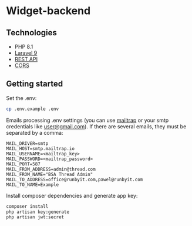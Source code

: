 # Widget-backend

## Technologies
* PHP 8.1
* [Laravel 9](https://laravel.com)
* [REST API](https://ru.wikipedia.org/wiki/REST)
* [CORS](https://developer.mozilla.org/ru/docs/Web/HTTP/CORS)

## Getting started

Set the .env:
```bash
cp .env.example .env
```

Emails processing .env settings (you can use [mailtrap](https://mailtrap.io/) or your smtp credentials like user@gmail.com). If there are several emails, they must be separated by a comma:
```dotenv
MAIL_DRIVER=smtp
MAIL_HOST=smtp.mailtrap.io
MAIL_USERNAME=<mailtrap_key>
MAIL_PASSWORD=<mailtrap_password>
MAIL_PORT=587
MAIL_FROM_ADDRESS=admin@thread.com
MAIL_FROM_NAME="BSA Thread Admin"
MAIL_TO_ADDRESS=office@runbyit.com,pawel@runbyit.com
MAIL_TO_NAME=Example
```
Install composer dependencies and generate app key:
```bash
composer install
php artisan key:generate
php artisan jwt:secret
```
